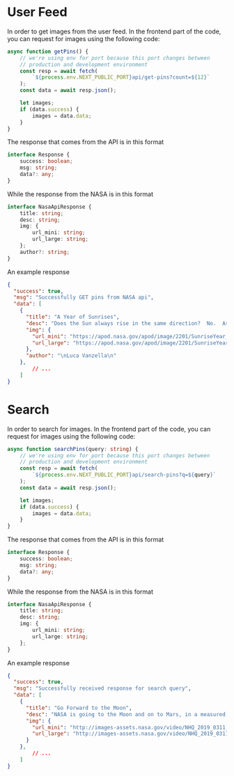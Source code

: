 # User Feed

In order to get images from the user feed. In the frontend part of the code, you can request for images using the following code:

```typescript
async function getPins() {
	// we're using env for port because this port changes between
	// production and development environment
	const resp = await fetch(
		`${process.env.NEXT_PUBLIC_PORT}api/get-pins?count=${12}`
	);
	const data = await resp.json();

	let images;
	if (data.success) {
		images = data.data;
	}
}
```

The response that comes from the API is in this format

```typescript
interface Response {
	success: boolean;
	msg: string;
	data?: any;
}
```

While the response from the NASA is in this format

```typescript
interface NasaApiResponse {
	title: string;
	desc: string;
	img: {
		url_mini: string;
		url_large: string;
	};
	author?: string;
}
```

An example response

```json
{
  "success": true,
  "msg": "Successfully GET pins from NASA api",
  "data": [
    {
      "title": "A Year of Sunrises",
      "desc": "Does the Sun always rise in the same direction?  No.  As the months change, the direction toward the rising Sun changes, too.  The featured image shows the direction of sunrise every month during 2021 as seen from the city of Edmonton, Alberta, Canada. The camera in the image is always facing due east, with north toward the left and south toward the right.  As shown in an accompanying video, the top image was taken in 2020 December, while the bottom image was captured in 2021 December, making 13 images in total. Although the Sun always rises in the east in general, it rises furthest to the south of east near the December solstice, and furthest north of east near the June solstice. In many countries, the December Solstice is considered an official change in season: for example the first day of winter in the North.  Solar heating and stored energy in the Earth's surface and atmosphere are near their lowest during winter, making the winter season the coldest of the year.    Status Updates: Deploying the James Webb Space Telescope",
      "img": {
        "url_mini": "https://apod.nasa.gov/apod/image/2201/SunriseYear_Vanzella_960.jpg",
        "url_large": "https://apod.nasa.gov/apod/image/2201/SunriseYear_Vanzella_2400.jpg"
      },
      "author": "\nLuca Vanzella\n"
    },
		// ...
	]
}
```

# Search

In order to search for images. In the frontend part of the code, you can request for images using the following code:

```typescript
async function searchPins(query: string) {
	// we're using env for port because this port changes between
	// production and development environment
	const resp = await fetch(
		`${process.env.NEXT_PUBLIC_PORT}api/search-pins?q=${query}`
	);
	const data = await resp.json();

	let images;
	if (data.success) {
		images = data.data;
	}
}
```

The response that comes from the API is in this format

```typescript
interface Response {
	success: boolean;
	msg: string;
	data?: any;
}
```

While the response from the NASA is in this format

```typescript
interface NasaApiResponse {
	title: string;
	desc: string;
	img: {
		url_mini: string;
		url_large: string;
	};
}
```

An example response

```json
{
  "success": true,
  "msg": "Successfully received response for search query",
  "data": [
    {
      "title": "Go Forward to the Moon",
      "desc": "NASA is going to the Moon and on to Mars, in a measured, sustainable way. Working with U.S. companies and international partners, NASA will push the boundaries of human exploration forward to the Moon. NASA is working to establish a permanent human presence on the Moon within the next decade to uncover new scientific discoveries and lay the foundation for private companies to build a lunar economy.  Right now, NASA is taking steps to begin this next era of exploration. #Moon2Mars  Learn more at: https://www.nasa.gov/moontomars",
      "img": {
        "url_mini": "http://images-assets.nasa.gov/video/NHQ_2019_0311_Go Forward to the Moon/NHQ_2019_0311_Go Forward to the Moon~small.jpg",
        "url_large": "http://images-assets.nasa.gov/video/NHQ_2019_0311_Go Forward to the Moon/NHQ_2019_0311_Go Forward to the Moon~large.jpg"
      }
    },
		// ...
	]
}
```